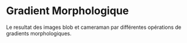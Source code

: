 # Gradient Morphologique

Le resultat des images blob et cameraman par différentes opérations de gradients morphologiques.